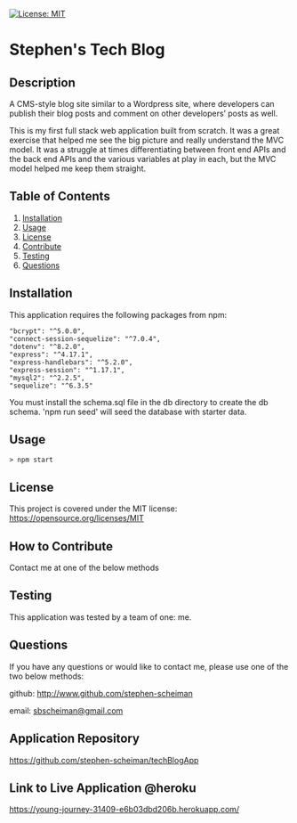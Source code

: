 [![License: MIT](https://img.shields.io/badge/License-MIT-yellow.svg)](https://opensource.org/licenses/MIT)

# Stephen's Tech Blog

## Description

A CMS-style blog site similar to a Wordpress site, where developers can publish their blog posts and comment on other developers’ posts as well.

This is my first full stack web application built from scratch. It was a great exercise that helped me see the big picture and really understand the MVC model. It was a struggle at times differentiating between front end APIs and the back end APIs and the various variables at play in each, but the MVC model helped me keep them straight. 

## Table of Contents

1. [Installation](#installation)
2. [Usage](#usage)
3. [License](#license)
4. [Contribute](#contribute)
5. [Testing](#tests)
6. [Questions](#questions)

## Installation <a name="installation"></a>

This application requires the following packages from npm:

    "bcrypt": "^5.0.0",
    "connect-session-sequelize": "^7.0.4",
    "dotenv": "^8.2.0",
    "express": "^4.17.1",
    "express-handlebars": "^5.2.0",
    "express-session": "^1.17.1",
    "mysql2": "^2.2.5",
    "sequelize": "^6.3.5"

You must install the schema.sql file in the db directory to create the db schema. 'npm run seed' will seed the database with starter data.

## Usage <a name="usage"></a>

```
> npm start
```

## License <a name="license"></a>

This project is covered under the MIT license: https://opensource.org/licenses/MIT

## How to Contribute <a name="contribute"></a>

Contact me at one of the below methods

## Testing <a name="tests"></a>

This application was tested by a team of one: me.

## Questions <a name="questions"></a>

If you have any questions or would like to contact me, please use one of the two below methods:

github: http://www.github.com/stephen-scheiman

email: sbscheiman@gmail.com

## Application Repository

https://github.com/stephen-scheiman/techBlogApp

## Link to Live Application @heroku

https://young-journey-31409-e6b03dbd206b.herokuapp.com/



